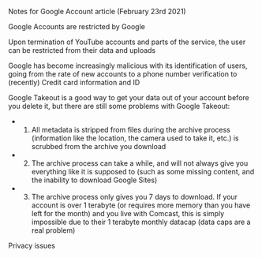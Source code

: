 Notes for Google Account article (February 23rd 2021)

Google Accounts are restricted by Google

Upon termination of YouTube accounts and parts of the service, the user can be restricted from their data and uploads

Google has become increasingly malicious with its identification of users, going from the rate of new accounts to a phone number verification to (recently) Credit card information and ID

Google Takeout is a good way to get your data out of your account before you delete it, but there are still some problems with Google Takeout:

* 1. All metadata is stripped from files during the archive process (information like the location, the camera used to take it, etc.) is scrubbed from the archive you download

* 2. The archive process can take a while, and will not always give you everything like it is supposed to (such as some missing content, and the inability to download Google Sites)

* 3. The archive process only gives you 7 days to download. If your account is over 1 terabyte (or requires more memory than you have left for the month) and you live with Comcast, this is simply impossible due to their 1 terabyte monthly datacap (data caps are a real problem)

Privacy issues
